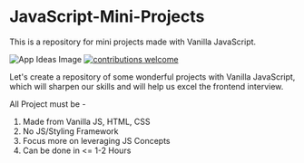 # JavaScript-Mini-Projects

This is a repository for mini projects made with Vanilla JavaScript.

![App Ideas Image](./javascript-projects.png)
[![contributions welcome](https://img.shields.io/badge/contributions-welcome-brightgreen.svg?style=flat)](./CONTRIBUTING.md)

Let's create a repository of some wonderful projects with Vanilla JavaScript, which will sharpen our skills and will help us excel the frontend interview.

All Project must be - 
1. Made from Vanilla JS, HTML, CSS
2. No JS/Styling Framework
3. Focus more on leveraging JS Concepts
4. Can be done in <= 1-2 Hours
